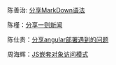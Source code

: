 陈善治: [分享MarkDown语法](陈善治/HelloWorld.md)

陈槿：[分享一则新闻](陈槿/news.md)

陈仕贵：[分享angular部署遇到的问题](陈仕贵/index.md)

周海辉：[JS嵌套对象访问模式](周海辉/index.md)